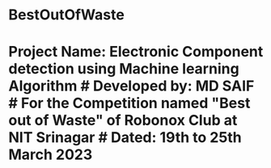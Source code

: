 # BestOutOfWaste
# Project Name: Electronic Component detection using Machine learning Algorithm # Developed by: MD SAIF # For the Competition named "Best out of Waste" of Robonox Club at NIT Srinagar # Dated: 19th to 25th March 2023
